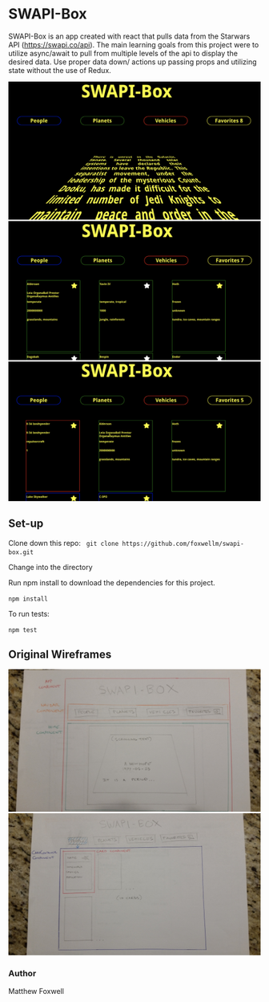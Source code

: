 # SWAPI-Box
SWAPI-Box is an app created with react that pulls data from the Starwars API (https://swapi.co/api). The main learning goals from this project were to utilize async/await to pull from multiple levels of the api to display the desired data. Use proper data down/ actions up passing props and utilizing state without the use of Redux.

![main](/images/main.png)
![category](/images/category.png)
![favorites](/images/favorites.png)

## Set-up

Clone down this repo: 
` git clone https://github.com/foxwellm/swapi-box.git`

Change into the directory

Run npm install to download the dependencies for this project.

` npm install `

To run tests: 

` npm test `

## Original Wireframes
![Wireframe1](/images/App.jpg)
![Wireframe2](/images/Cards.jpg)

### Author
Matthew Foxwell

